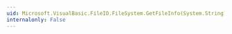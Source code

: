 ```yaml
---
uid: Microsoft.VisualBasic.FileIO.FileSystem.GetFileInfo(System.String)
internalonly: False
---
```

